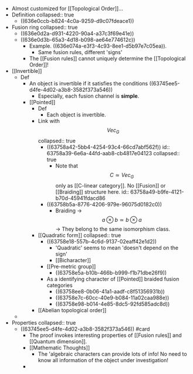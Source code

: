 - Almost customized for [[Topological Order]]...
- Definition
  collapsed:: true
	- ((636e0ccb-b824-4c0a-9259-d9c07fdeace1))
- Fusion ring
  collapsed:: true
	- ((636e0d2a-d931-4220-90a4-a37c3f69e41e))
	- ((636e0d3b-65a3-4d18-b098-ae64e774612c))
		- Example. ((636e074a-e3f3-4c93-8ee1-d5b97e7c05ea)).
			- Same fusion rules, different 'signs'
		- The [[Fusion rules]] cannot uniquely determine the [[Topological Order]]!
- [[Invertible]]
	- Def
		- An object is invertible if it satisfies the conditions ((63745ee5-d4fe-4d02-a3b8-3582f373a546))
			- Especially, each fusion channel is **simple**.
		- [[Pointed]]
			- Def
				- Each object is invertible.
			- Link with $$Vec_G$$
			  collapsed:: true
				- ((63758a42-5bb4-4254-93c4-66cd7abf562f))
				  id:: 63758a39-6e6a-44fd-aab8-cb4817e04123
				  collapsed:: true
					- Note that $$C\simeq Vec_G$$ only as [[C-linear category]]. No [[Fusion]] or [[Braiding]] structure here.
					  id:: 63758a49-b9fe-4121-b70d-45941fdacd86
				- ((63758b5a-8776-4206-979e-96075d0182c0))
					- Braiding -> $$a \otimes b \simeq b \otimes a$$ -> They belong to the same isomorphism class.
			- [[Quadratic form]]
			  collapsed:: true
				- ((63758e18-557b-4c6d-9137-02eaff42e1d2))
					- 'Quadratic' seems to mean 'doesn't depend on the sign'
					- [[Bicharacter]]
				- [[Pre-metric group]]
					- ((63758e5a-b10b-466b-b999-f1b71dbe26f9))
				- As a identifying character of [[Pointed]] braided fusion categories
					- ((63758ee8-0b06-41a1-aadf-c8f51356931b))
					- ((63758e7c-60cc-40e9-b084-11a02caa988e))
					- ((63758e98-b014-4e85-8dc5-92fd585adc8d))
			- [[Abelian topological order]]
	-
- Properties
  collapsed:: true
	- ((63745ee5-d4fe-4d02-a3b8-3582f373a546)) #card
		- The proof invokes interesting properties of [[Fusion rules]] and [[Quantum dimension]].
		- [[Mathematic Thoughts]]
			- The 'algebraic characters can provide lots of info! No need to know all information of the object under investigation!
		-